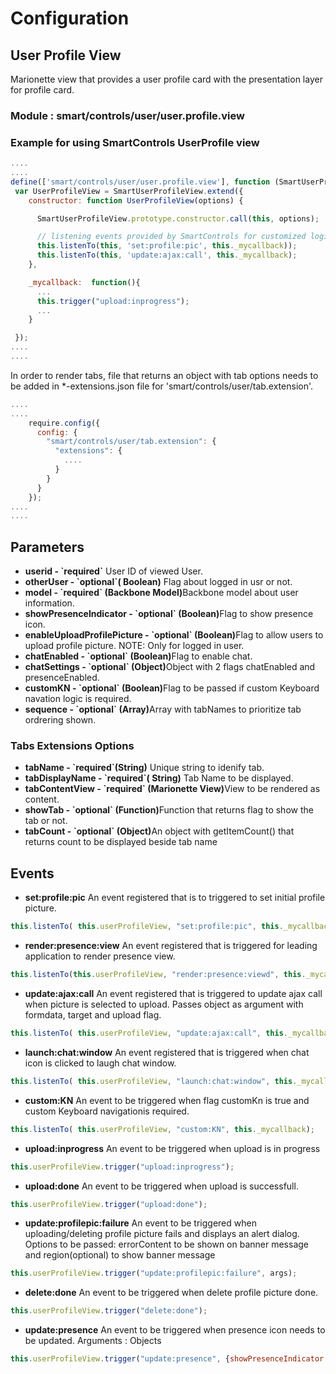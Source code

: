 # Configuration

## User Profile View

<p>Marionette view that provides a user profile card with the presentation layer for profile card.</p>

### Module : smart/controls/user/user.profile.view

### Example for using SmartControls UserProfile view

```js
....
....
define(['smart/controls/user/user.profile.view'], function (SmartUserProfileView) {
 var UserProfileView = SmartUserProfileView.extend({
    constructor: function UserProfileView(options) {

      SmartUserProfileView.prototype.constructor.call(this, options);

      // listening events provided by SmartControls for customized logic
      this.listenTo(this, 'set:profile:pic', this._mycallback));
      this.listenTo(this, 'update:ajax:call', this._mycallback);
    },

    _mycallback:  function(){
      ...
      this.trigger("upload:inprogress");
      ...
    }

 });
....
....
```
In order to render tabs, file that returns an object with tab options needs to be added in *-extensions.json file for 'smart/controls/user/tab.extension'.

```js
....
....
    require.config({
      config: {
        "smart/controls/user/tab.extension": {
          "extensions": {
            ....
          }
        }
      }
    });
....
....
```

## Parameters

<ul>
  <li><b>userid - `required`</b> User ID of viewed User.</li>
  <li><b>otherUser - `optional`( Boolean)</b> Flag about logged in usr or not.
  </li>
  <li><b>model - `required` (Backbone Model)</b>Backbone model about user information.</li>
  <li><b>showPresenceIndicator - `optional` (Boolean)</b>Flag to show presence icon.</li>
  <li><b>enableUploadProfilePicture - `optional` (Boolean)</b>Flag to allow users to upload profile picture. NOTE: Only for logged in user.</li>
  <li><b>chatEnabled - `optional` (Boolean)</b>Flag to enable chat.</li>
  <li><b>chatSettings - `optional` (Object)</b>Object with 2 flags chatEnabled and presenceEnabled.</li>
  <li><b>customKN - `optional` (Boolean)</b>Flag to be passed if custom Keyboard navation logic is required.</li>
  <li><b>sequence - `optional` (Array)</b>Array with tabNames to prioritize tab ordrering shown.</li>
</ul>

### Tabs Extensions Options 

<ul>
  <li><b>tabName - `required`(String)</b> Unique string to idenify tab.</li>
  <li><b>tabDisplayName - `required`( String)</b> Tab Name to be displayed.
  </li>
  <li><b>tabContentView - `required` (Marionette View)</b>View to be rendered as content.</li>
  <li><b>showTab - `optional` (Function)</b>Function that returns flag to show the tab or not.</li>
  <li><b>tabCount - `optional` (Object)</b>An object with getItemCount() that returns count to be displayed beside tab name</li>
 
</ul>

## Events

<ul>
<li><b>set:profile:pic</b> An event registered that is to triggered to set initial profile picture.</li>
</ul>

```js
this.listenTo( this.userProfileView, "set:profile:pic", this._mycallback);
```

<ul>
<li><b>render:presence:view</b> An event registered that is triggered for leading application to render presence view.</li>
</ul>

```js
this.listenTo(this.userProfileView, "render:presence:viewd", this._mycallback);
```

<ul>
<li><b>update:ajax:call</b> An event registered that is triggered to update ajax call when picture is selected to upload. Passes object as argument with formdata, target and upload flag.</li>
</ul>

```js
this.listenTo( this.userProfileView, "update:ajax:call", this._mycallback);
```
<ul>
<li><b>launch:chat:window</b> An event registered that is triggered when chat icon is clicked to laugh chat window.</li>
</ul>

```js
this.listenTo( this.userProfileView, "launch:chat:window", this._mycallback);
```

<ul>
<li><b>custom:KN</b> An event to be triggered when flag customKn is true and custom Keyboard navigationis required.</li>
</ul>

```js
this.listenTo( this.userProfileView, "custom:KN", this._mycallback);
```

<ul>
<li><b>upload:inprogress</b> An event to be triggered when upload is in progress</li>
</ul>

```js
this.userProfileView.trigger("upload:inprogress");
```

<ul>
<li><b>upload:done</b> An event to be triggered when upload is successfull. </li>
</ul>

```js
this.userProfileView.trigger("upload:done");
```
<ul>
<li><b>update:profilepic:failure</b> An event to be triggered when uploading/deleting profile picture fails and displays an alert dialog. Options to be passed: errorContent to be shown on banner message and region(optional) to show banner message  </li>
</ul>

```js
this.userProfileView.trigger("update:profilepic:failure", args);
```

<ul>
<li><b>delete:done</b> An event to be triggered when delete profile picture done. </li>
</ul>

```js
this.userProfileView.trigger("delete:done");
```

<ul>
<li><b>update:presence</b> An event to be triggered when presence icon needs to be updated. Arguments : Objects </li>
</ul>

```js
this.userProfileView.trigger("update:presence", {showPresenceIndicator: (Boolean), status: (String -  "Online", "Offline", "Busy", "Away", "donotdisturb")});
```
